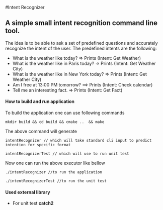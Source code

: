 
#Intent Recognizer

## A simple small intent recognition command line tool.
The idea is to be able to ask a set of predefined questions and accurately recognize the intent of the user. The predefined intents are the following:

* What is the weather like today? => Prints (Intent: Get Weather)
* What is the weather like in Paris today? => Prints (Intent: Get Weather City)
* What is the weather like in New York today? => Prints (Intent: Get Weather City)
* Am I free at 13:00 PM tomorrow? ==> Prints (Intent: Check calendar)
* Tell me an interesting fact. => Prints (Intent: Get Fact)

#### How to build and run application
To build the application one can use following commands

```shell
mkdir build && cd build && cmake ..  && make
```

The above command will generate 

```shell
intentRecognizer // which will take standard cli input to predict intention for specific format

intentRecognizerTest // which will use to run unit test
```

Now one can run the above executor like bellow
```shell
./intentRecognizer //to run the application

./intentRecognizerTest //to run the unit test
```

#### Used external library
- For unit test **catch2** 
